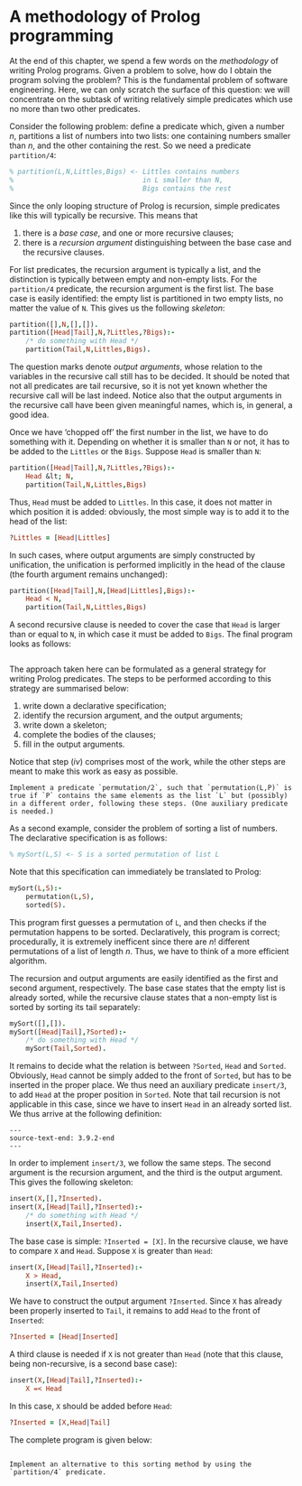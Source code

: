 <!--H3: Section 3.9-->
# A methodology of Prolog programming #

At the end of this chapter, we spend a few words on the *methodology* of writing Prolog programs. Given a problem to solve, how do I obtain the program solving the problem? This is the fundamental problem of software engineering. Here, we can only scratch the surface of this question: we will concentrate on the subtask of writing relatively simple predicates which use no more than two other predicates.

Consider the following problem: define a predicate which, given a number *n*, partitions a list of numbers into two lists: one containing numbers smaller than *n*, and the other containing the rest. So we need a predicate `partition/4`:
```Prolog
% partition(L,N,Littles,Bigs) <- Littles contains numbers
%                                in L smaller than N,
%                                Bigs contains the rest
```
Since the only looping structure of Prolog is recursion, simple predicates like this will typically be recursive. This means that

<!--roman list-->
1. there is a *base case*, and one or more recursive clauses;
1. there is a *recursion argument* distinguishing between the base case and the recursive clauses.

For list predicates, the recursion argument is typically a list, and the distinction is typically between empty and non-empty lists. For the `partition/4` predicate, the recursion argument is the first list. The base case is easily identified: the empty list is partitioned in two empty lists, no matter the value of `N`. This gives us the following *skeleton*:
```Prolog
partition([],N,[],[]).
partition([Head|Tail],N,?Littles,?Bigs):-
    /* do something with Head */
    partition(Tail,N,Littles,Bigs).
```
The question marks denote *output arguments*, whose relation to the variables in the recursive call still has to be decided. It should be noted that not all predicates are tail recursive, so it is not yet known whether the recursive call will be last indeed. Notice also that the output arguments in the recursive call have been given meaningful names, which is, in general, a good idea.

Once we have &lsquo;chopped off&rsquo; the first number in the list, we have to do something with it. Depending on whether it is smaller than `N` or not, it has to  be added to the `Littles` or the `Bigs`. Suppose `Head` is smaller than `N`:
```Prolog
partition([Head|Tail],N,?Littles,?Bigs):-
    Head &lt; N,
    partition(Tail,N,Littles,Bigs)
```
Thus, `Head` must be added to `Littles`. In this case, it does not matter in which position it is added: obviously, the most simple way is to add it to the head of the list:
```Prolog
?Littles = [Head|Littles]
```
In such cases, where output arguments are simply constructed by unification, the unification is performed implicitly in the head of the clause (the fourth argument remains unchanged):
```Prolog
partition([Head|Tail],N,[Head|Littles],Bigs):-
    Head < N,
    partition(Tail,N,Littles,Bigs)
```
A second recursive clause is needed to cover the case that `Head` is larger than or equal to `N`, in which case it must be added to `Bigs`. The final program looks as follows:
```{swish} 3.9.1
```

The approach taken here can be formulated as a general strategy for writing Prolog predicates. The steps to be performed according to this strategy are summarised below:

<!--roman list-->
1. write down a declarative specification;
1. identify the recursion argument, and the output arguments;
1. write down a skeleton;
1. complete the bodies of the clauses;
1. fill in the output arguments.

Notice that step (*iv*) comprises most of the work, while the other steps are meant to make this work as easy as possible.

```{exercise} 3.18
Implement a predicate `permutation/2`, such that `permutation(L,P)` is true if `P` contains the same elements as the list `L` but (possibly) in a different order, following these steps. (One auxiliary predicate is needed.)
```

As a second example, consider the problem of sorting a list of numbers. The declarative specification is as follows:
```Prolog
% mySort(L,S) <- S is a sorted permutation of list L
```
Note that this specification can immediately be translated to Prolog:
```Prolog
mySort(L,S):-
    permutation(L,S),
    sorted(S).
```
This program first guesses a permutation of `L`, and then checks if the permutation happens to be sorted. Declaratively, this program is correct; procedurally, it is extremely inefficent since there are *n*! different permutations of a list of length *n*. Thus, we have to think of a more efficient algorithm.

The recursion and output arguments are easily identified as the first and second argument, respectively. The base case states that the empty list is already sorted, while the recursive clause states that a non-empty list is sorted by sorting its tail separately:
```Prolog
mySort([],[]).
mySort([Head|Tail],?Sorted):-
    /* do something with Head */
    mySort(Tail,Sorted).
```
It remains to decide what the relation is between `?Sorted`, `Head` and `Sorted`. Obviously, `Head` cannot be simply added to the front of `Sorted`, but has to be inserted in the proper place. We thus need an auxiliary predicate `insert/3`, to add `Head` at the proper position in `Sorted`. Note that tail  recursion is not applicable in this case, since we have to insert `Head` in an already sorted list. We thus arrive at the following definition:
```{swish} 3.9.2
---
source-text-end: 3.9.2-end
---
```

In order to implement `insert/3`, we follow the same steps. The second argument is the recursion argument, and the third is the output argument. This gives the following skeleton:
```Prolog
insert(X,[],?Inserted).
insert(X,[Head|Tail],?Inserted):-
    /* do something with Head */
    insert(X,Tail,Inserted).
```
The base case is simple: `?Inserted = [X]`. In the recursive clause, we have to compare `X` and `Head`. Suppose `X` is greater than `Head`:
```Prolog
insert(X,[Head|Tail],?Inserted):-
    X > Head,
    insert(X,Tail,Inserted)
```
We have to construct the output argument `?Inserted`. Since `X` has already been properly inserted to `Tail`, it remains to add `Head` to the front of `Inserted`:
```Prolog
?Inserted = [Head|Inserted]
```
A third clause is needed if `X` is not greater than `Head` (note that this clause, being non-recursive, is a second base case):
```Prolog
insert(X,[Head|Tail],?Inserted):-
    X =< Head
```
In this case, `X` should be added before `Head`:
```Prolog
?Inserted = [X,Head|Tail]
```
The complete program is given below:
```{swish} 3.9.3
```

```{exercise} 3.19
Implement an alternative to this sorting method by using the `partition/4` predicate.
```
